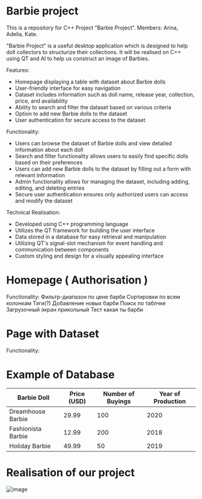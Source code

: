 # Barbie project
This is a repository for C++ Project "Barbie Project". Members: Arina, Adelia, Kate. 

"Barbie Project" is a useful desktop application which is designed to help doll collectors to structurize their collections. It will be realised on C++ using QT and AI to help us construct an image of Barbies.

Features:
- Homepage displaying a table with dataset about Barbie dolls
- User-friendly interface for easy navigation
- Dataset includes information such as doll name, release year, collection, price, and availability
- Ability to search and filter the dataset based on various criteria
- Option to add new Barbie dolls to the dataset
- User authentication for secure access to the dataset

Functionality:
- Users can browse the dataset of Barbie dolls and view detailed information about each doll
- Search and filter functionality allows users to easily find specific dolls based on their preferences
- Users can add new Barbie dolls to the dataset by filling out a form with relevant information
- Admin functionality allows for managing the dataset, including adding, editing, and deleting entries
- Secure user authentication ensures only authorized users can access and modify the dataset

Technical Realisation:
- Developed using C++ programming language
- Utilizes the QT framework for building the user interface
- Data stored in a database for easy retrieval and manipulation
- Utilizing QT's signal-slot mechanism for event handling and communication between components
- Custom styling and design for a visually appealing interface

# Homepage ( Authorisation )
Functionality:
Фильтр-диапазон по цене барби
Сортировки по всем колонкам
Тэги(?)
Добавление новых барби
Поиск по таблчке
Загрузочный экран прикольный 
Тест какая ты барби


# Page with Dataset
Functionality:

# Example of Database
| Barbie Doll      | Price (USD) | Number of Buyings | Year of Production |
|------------------|-------------|-------------------|--------------------|
| Dreamhouse Barbie | 29.99       | 100               | 2020               |
| Fashionista Barbie| 12.99       | 200               | 2018               |
| Holiday Barbie    | 49.99       | 50                | 2019               |


# Realisation of our project
![image](https://github.com/adelelyn/C-Project/assets/145099440/2728a948-479a-4473-af63-d7ebe5698b51)

